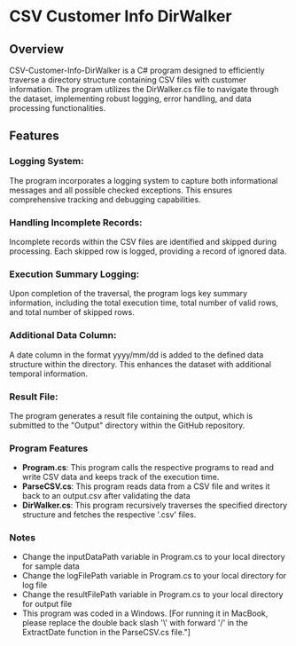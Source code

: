 # CSV Customer Info DirWalker

## Overview
CSV-Customer-Info-DirWalker is a C# program designed to efficiently traverse a directory structure containing CSV files with customer information. The program utilizes the DirWalker.cs file to navigate through the dataset, implementing robust logging, error handling, and data processing functionalities.

## Features
### Logging System:
The program incorporates a logging system to capture both informational messages and all possible checked exceptions. This ensures comprehensive tracking and debugging capabilities.

### Handling Incomplete Records:
Incomplete records within the CSV files are identified and skipped during processing. Each skipped row is logged, providing a record of ignored data.

### Execution Summary Logging:
Upon completion of the traversal, the program logs key summary information, including the total execution time, total number of valid rows, and total number of skipped rows.

### Additional Data Column:
A date column in the format yyyy/mm/dd is added to the defined data structure within the directory. This enhances the dataset with additional temporal information.

### Result File:
The program generates a result file containing the output, which is submitted to the "Output" directory within the GitHub repository.

### Program Features

- **Program.cs**: This program calls the respective programs to read and write CSV data and keeps track of the execution time.
- **ParseCSV.cs**: This program reads data from a CSV file and writes it back to an output.csv after validating the data
- **DirWalker.cs**: This program recursively traverses the specified directory structure and fetches the respective '.csv' files.

### Notes
- Change the inputDataPath variable in Program.cs to your local directory for sample data
- Change the logFilePath variable in Program.cs to your local directory for log file
- Change the resultFilePath variable in Program.cs to your local directory for output file 
- This program was coded in a Windows. [For running it in MacBook, please replace the double back slash '\\' with forward '/' in the ExtractDate function in the ParseCSV.cs file."]
